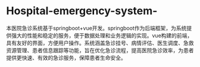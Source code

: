 # Hospital-emergency-system-
本医院急诊系统基于springboot+vue开发。springboot作为后端框架，为系统提供强大的性能和稳定的服务，便于数据处理和业务逻辑的实现。vue构建的前端，具有友好的界面，方便用户操作。系统涵盖急诊挂号、病情评估、医生调度、急救资源管理、患者信息跟踪等功能，旨在优化急诊流程，提高医院急诊效率，为患者提供更快速、有效的急诊服务，保障患者生命安全。
